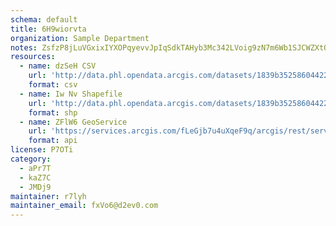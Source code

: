 ```yaml
---
schema: default
title: 6H9wiorvta 
organization: Sample Department 
notes: ZsfzP8jLuVGxixIYXOPqyevvJpIqSdkTAHyb3Mc342LVoig9zN7m6Wb1SJCWZXtQfFh2BhuwKaKDEM50BO08FNwdoCnQRja67DYl 
resources:
  - name: dzSeH CSV
    url: 'http://data.phl.opendata.arcgis.com/datasets/1839b35258604422b0b520cbb668df0d_0.csv'
    format: csv
  - name: Iw Nv Shapefile
    url: 'http://data.phl.opendata.arcgis.com/datasets/1839b35258604422b0b520cbb668df0d_0.zip'
    format: shp
  - name: ZFlW6 GeoService
    url: 'https://services.arcgis.com/fLeGjb7u4uXqeF9q/arcgis/rest/services/Air_Monitoring_Stations/FeatureServer/0/query'
    format: api
license: P7OTi 
category:
  - aPr7T 
  - kaZ7C 
  - JMDj9 
maintainer: r7lyh  
maintainer_email: fxVo6@d2ev0.com
---
```

